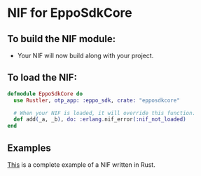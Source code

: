 # NIF for EppoSdkCore

## To build the NIF module:

- Your NIF will now build along with your project.

## To load the NIF:

```elixir
defmodule EppoSdkCore do
  use Rustler, otp_app: :eppo_sdk, crate: "epposdkcore"

  # When your NIF is loaded, it will override this function.
  def add(_a, _b), do: :erlang.nif_error(:nif_not_loaded)
end
```

## Examples

[This](https://github.com/rusterlium/NifIo) is a complete example of a NIF written in Rust.
